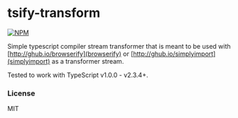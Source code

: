 # tsify-transform
[![NPM](https://img.shields.io/npm/v/<package>.svg)](https://npmjs.com/package/tsify-transform)

Simple typescript compiler stream transformer that is meant to be used with [http://ghub.io/browserify](browserify) or [http://ghub.io/simplyimport](simplyimport) as a transformer stream.

Tested to work with TypeScript v1.0.0 - v2.3.4+.


### License
MIT